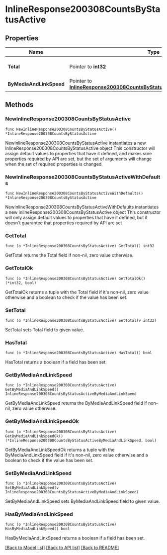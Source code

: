 # InlineResponse200308CountsByStatusActive

## Properties

Name | Type | Description | Notes
------------ | ------------- | ------------- | -------------
**Total** | Pointer to **int32** | The total number of active ports | [optional] 
**ByMediaAndLinkSpeed** | Pointer to [**InlineResponse200308CountsByStatusActiveByMediaAndLinkSpeed**](InlineResponse200308CountsByStatusActiveByMediaAndLinkSpeed.md) |  | [optional] 

## Methods

### NewInlineResponse200308CountsByStatusActive

`func NewInlineResponse200308CountsByStatusActive() *InlineResponse200308CountsByStatusActive`

NewInlineResponse200308CountsByStatusActive instantiates a new InlineResponse200308CountsByStatusActive object
This constructor will assign default values to properties that have it defined,
and makes sure properties required by API are set, but the set of arguments
will change when the set of required properties is changed

### NewInlineResponse200308CountsByStatusActiveWithDefaults

`func NewInlineResponse200308CountsByStatusActiveWithDefaults() *InlineResponse200308CountsByStatusActive`

NewInlineResponse200308CountsByStatusActiveWithDefaults instantiates a new InlineResponse200308CountsByStatusActive object
This constructor will only assign default values to properties that have it defined,
but it doesn't guarantee that properties required by API are set

### GetTotal

`func (o *InlineResponse200308CountsByStatusActive) GetTotal() int32`

GetTotal returns the Total field if non-nil, zero value otherwise.

### GetTotalOk

`func (o *InlineResponse200308CountsByStatusActive) GetTotalOk() (*int32, bool)`

GetTotalOk returns a tuple with the Total field if it's non-nil, zero value otherwise
and a boolean to check if the value has been set.

### SetTotal

`func (o *InlineResponse200308CountsByStatusActive) SetTotal(v int32)`

SetTotal sets Total field to given value.

### HasTotal

`func (o *InlineResponse200308CountsByStatusActive) HasTotal() bool`

HasTotal returns a boolean if a field has been set.

### GetByMediaAndLinkSpeed

`func (o *InlineResponse200308CountsByStatusActive) GetByMediaAndLinkSpeed() InlineResponse200308CountsByStatusActiveByMediaAndLinkSpeed`

GetByMediaAndLinkSpeed returns the ByMediaAndLinkSpeed field if non-nil, zero value otherwise.

### GetByMediaAndLinkSpeedOk

`func (o *InlineResponse200308CountsByStatusActive) GetByMediaAndLinkSpeedOk() (*InlineResponse200308CountsByStatusActiveByMediaAndLinkSpeed, bool)`

GetByMediaAndLinkSpeedOk returns a tuple with the ByMediaAndLinkSpeed field if it's non-nil, zero value otherwise
and a boolean to check if the value has been set.

### SetByMediaAndLinkSpeed

`func (o *InlineResponse200308CountsByStatusActive) SetByMediaAndLinkSpeed(v InlineResponse200308CountsByStatusActiveByMediaAndLinkSpeed)`

SetByMediaAndLinkSpeed sets ByMediaAndLinkSpeed field to given value.

### HasByMediaAndLinkSpeed

`func (o *InlineResponse200308CountsByStatusActive) HasByMediaAndLinkSpeed() bool`

HasByMediaAndLinkSpeed returns a boolean if a field has been set.


[[Back to Model list]](../README.md#documentation-for-models) [[Back to API list]](../README.md#documentation-for-api-endpoints) [[Back to README]](../README.md)


